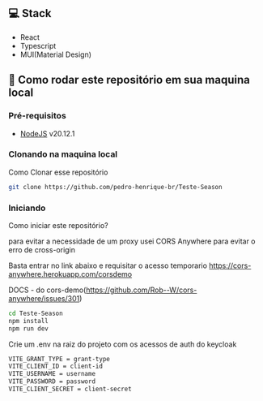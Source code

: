 <h2 id="technologies">💻 Stack</h2>

- React
- Typescript
- MUI(Material Design)

<h2 id="started">🚀 Como rodar este repositório em sua maquina local</h2>

<h3>Pré-requisitos</h3>

- [NodeJS](https://github.com/) v20.12.1

<h3>Clonando na maquina local</h3>

Como Clonar esse repositório

```bash
git clone https://github.com/pedro-henrique-br/Teste-Season
```

<h3>Iniciando</h3>

Como iniciar este repositório? 

para evitar a necessidade de um proxy usei CORS Anywhere para evitar o erro de cross-origin

Basta entrar no link abaixo e requisitar o acesso temporario
https://cors-anywhere.herokuapp.com/corsdemo

DOCS - do cors-demo(https://github.com/Rob--W/cors-anywhere/issues/301)

```bash
cd Teste-Season
npm install
npm run dev
```

Crie um .env na raiz do projeto com os acessos de auth do keycloak

```bash
VITE_GRANT_TYPE = grant-type
VITE_CLIENT_ID = client-id
VITE_USERNAME = username
VITE_PASSWORD = password
VITE_CLIENT_SECRET = client-secret
```
